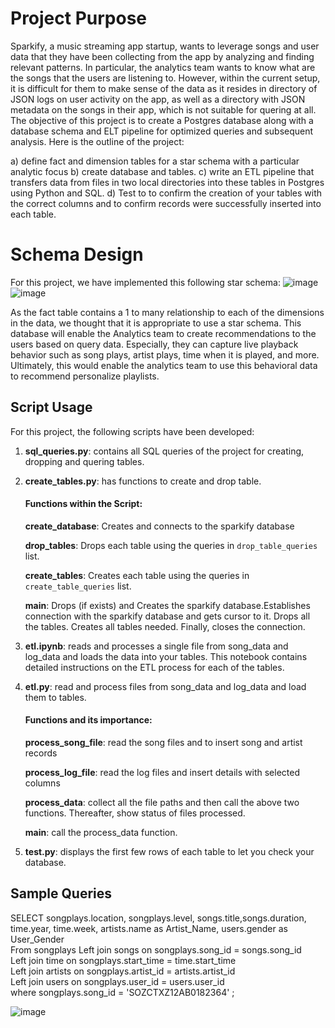 # Project Purpose

Sparkify, a music streaming app startup, wants to leverage songs and user data that they have been collecting from the app by analyzing and finding relevant patterns. In particular, the analytics team wants to know what are the songs that the users are listening to. However, within the current setup, it is difficult for them to make sense of the data as it resides in directory of JSON logs on user activity on the app, as well as a directory with JSON metadata on the songs in their app, which is not suitable for quering at all. The objective of this project is to create a Postgres database along with a database schema and ELT pipeline for optimized queries and subsequent analysis. Here is the outline of the project:

a) define fact and dimension tables for a star schema with a particular analytic focus
b) create database and tables. 
c) write an ETL pipeline that transfers data from files in two local directories into these tables in Postgres using Python and SQL.
d) Test to to confirm the creation of your tables with the correct columns and  to confirm records were successfully inserted into each table. 

# Schema Design
For this project, we have implemented this following star schema: 
![image](https://drive.google.com/uc?export=view&id=1YHwDVf6w8NjPOizaoTqAJjyJK33z-HNd)
![image](https://drive.google.com/uc?export=view&id=1913oZeBZPBNiUuk8gu3ZSbLBA2l_VQtG)

As the fact table contains a 1 to many relationship to each of the dimensions in the data, we thought that it is appropriate to use a star schema. This database will enable the Analytics team to create recommendations to the users based on query data. Especially, they can capture live playback behavior such as song plays, artist plays, time when it is played, and more. Ultimately, this would enable the analytics team to use this behavioral data to recommend personalize playlists.

## Script Usage
For this project, the following scripts have been developed: 

1. **sql_queries.py**: contains all SQL queries of the project for creating, dropping and quering tables.
2. **create_tables.py**: has functions to create and drop table.

     #### Functions within the Script:
    **create_database**: Creates and connects to the sparkify database

    **drop_tables**: Drops each table using the queries in `drop_table_queries` list. 

    **create_tables**: Creates each table using the queries in `create_table_queries` list.
    
     **main**: Drops (if exists) and Creates the sparkify database.Establishes connection with the sparkify database and gets
    cursor to it. Drops all the tables. Creates all tables needed. Finally, closes the connection. 
    
    
3. **etl.ipynb**: reads and processes a single file from song_data and log_data and loads the data into your tables. This notebook contains detailed instructions on the ETL process for each of the tables.

4. **etl.py**:   read  and process files from song_data and log_data and load them to tables. 
    #### Functions and its importance:
   
    **process_song_file**: read the song files and to insert song and artist records

    **process_log_file**: read the log files and insert details with selected columns 
   
    **process_data**: collect all the file paths and then call the above two functions. Thereafter, show status of files processed.

    **main**: call the process_data function.

5. **test.py**: displays the first few rows of each table to let you check your database.

## Sample Queries 

SELECT songplays.location, songplays.level, songs.title,songs.duration, time.year, time.week, artists.name as Artist_Name, users.gender as User_Gender \
From songplays Left join songs on songplays.song_id = songs.song_id \
Left join time on songplays.start_time = time.start_time \
Left join artists on songplays.artist_id = artists.artist_id \
Left join users on songplays.user_id = users.user_id \
where songplays.song_id = 'SOZCTXZ12AB0182364' ;

![image](https://drive.google.com/uc?export=view&id=1y2Yba-hy8UkyDWRmIS1baQxX_4dHW-lT)












